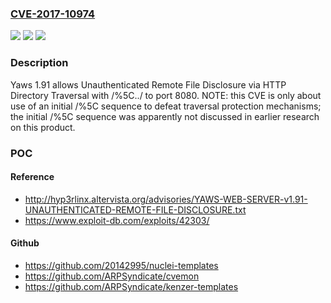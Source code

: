 ### [CVE-2017-10974](https://cve.mitre.org/cgi-bin/cvename.cgi?name=CVE-2017-10974)
![](https://img.shields.io/static/v1?label=Product&message=n%2Fa&color=blue)
![](https://img.shields.io/static/v1?label=Version&message=n%2Fa&color=blue)
![](https://img.shields.io/static/v1?label=Vulnerability&message=n%2Fa&color=brighgreen)

### Description

Yaws 1.91 allows Unauthenticated Remote File Disclosure via HTTP Directory Traversal with /%5C../ to port 8080. NOTE: this CVE is only about use of an initial /%5C sequence to defeat traversal protection mechanisms; the initial /%5C sequence was apparently not discussed in earlier research on this product.

### POC

#### Reference
- http://hyp3rlinx.altervista.org/advisories/YAWS-WEB-SERVER-v1.91-UNAUTHENTICATED-REMOTE-FILE-DISCLOSURE.txt
- https://www.exploit-db.com/exploits/42303/

#### Github
- https://github.com/20142995/nuclei-templates
- https://github.com/ARPSyndicate/cvemon
- https://github.com/ARPSyndicate/kenzer-templates

